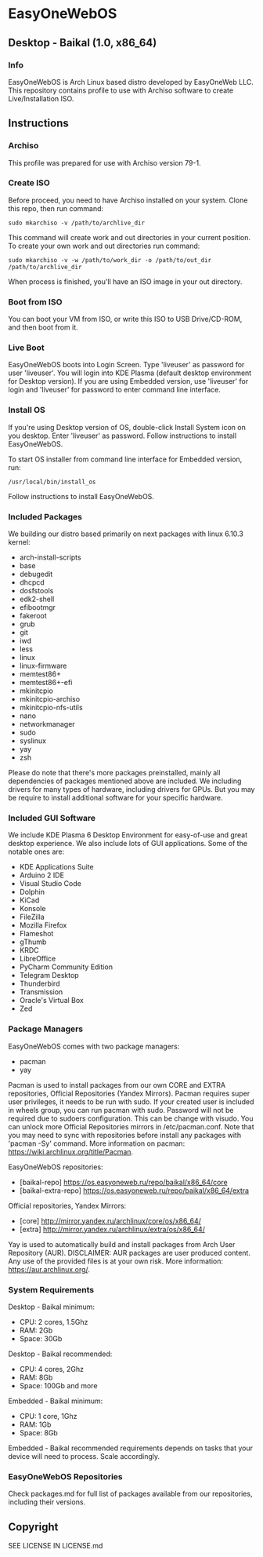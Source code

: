 # EasyOneWebOS
## Desktop - Baikal (1.0, x86_64)

### Info
EasyOneWebOS is Arch Linux based distro developed by EasyOneWeb LLC. This repository contains profile to use with Archiso software to create Live/Installation ISO.

## Instructions

### Archiso
This profile was prepared for use with Archiso version 79-1.

### Create ISO
Before proceed, you need to have Archiso installed on your system. Clone this repo, then run command:
```
sudo mkarchiso -v /path/to/archlive_dir
```

This command will create work and out directories in your current position. To create your own work and out directories run command:
```
sudo mkarchiso -v -w /path/to/work_dir -o /path/to/out_dir /path/to/archlive_dir
```

When process is finished, you'll have an ISO image in your out directory.

### Boot from ISO
You can boot your VM from ISO, or write this ISO to USB Drive/CD-ROM, and then boot from it.

### Live Boot
EasyOneWebOS boots into Login Screen. Type 'liveuser' as password for user 'liveuser'. You will login into KDE Plasma (default desktop environment for Desktop version). If you are using Embedded version, use 'liveuser' for login and 'liveuser' for password to enter command line interface.

### Install OS
If you're using Desktop version of OS, double-click Install System icon on you desktop. Enter 'liveuser' as password. Follow instructions to install EasyOneWebOS.

To start OS installer from command line interface for Embedded version, run:
```
/usr/local/bin/install_os
```
Follow instructions to install EasyOneWebOS.

### Included Packages
We building our distro based primarily on next packages with linux 6.10.3 kernel:
- arch-install-scripts
- base
- debugedit
- dhcpcd
- dosfstools
- edk2-shell
- efibootmgr
- fakeroot
- grub
- git
- iwd
- less
- linux
- linux-firmware
- memtest86+
- memtest86+-efi
- mkinitcpio
- mkinitcpio-archiso
- mkinitcpio-nfs-utils
- nano
- networkmanager
- sudo
- syslinux
- yay
- zsh

Please do note that there's more packages preinstalled, mainly all dependencies of packages mentioned above are included. We including drivers for many types of hardware, including drivers for GPUs. But you may be require to install additional software for your specific hardware.

### Included GUI Software
We include KDE Plasma 6 Desktop Environment for easy-of-use and great desktop experience. We also include lots of GUI applications. Some of the notable ones are:
- KDE Applications Suite
- Arduino 2 IDE
- Visual Studio Code
- Dolphin
- KiCad
- Konsole
- FileZilla
- Mozilla Firefox
- Flameshot
- gThumb
- KRDC
- LibreOffice
- PyCharm Community Edition
- Telegram Desktop
- Thunderbird
- Transmission
- Oracle's Virtual Box
- Zed

### Package Managers
EasyOneWebOS comes with two package managers:
- pacman
- yay

Pacman is used to install packages from our own CORE and EXTRA repositories, Official Repositories (Yandex Mirrors). Pacman requires super user privileges, it needs to be run with sudo. If your created user is included in wheels group, you can run pacman with sudo. Password will not be required due to sudoers configuration. This can be change with visudo. You can unlock more Official Repositories mirrors in /etc/pacman.conf. Note that you may need to sync with repositories before install any packages with 'pacman -Sy' command. More information on pacman: https://wiki.archlinux.org/title/Pacman.

EasyOneWebOS repositories:
- [baikal-repo] https://os.easyoneweb.ru/repo/baikal/x86_64/core
- [baikal-extra-repo] https://os.easyoneweb.ru/repo/baikal/x86_64/extra

Official repositories, Yandex Mirrors:
- [core] http://mirror.yandex.ru/archlinux/core/os/x86_64/
- [extra] http://mirror.yandex.ru/archlinux/extra/os/x86_64/

Yay is used to automatically build and install packages from Arch User Repository (AUR). DISCLAIMER: AUR packages are user produced content. Any use of the provided files is at your own risk. More information: https://aur.archlinux.org/.

### System Requirements
Desktop - Baikal minimum:
- CPU: 2 cores, 1.5Ghz
- RAM: 2Gb
- Space: 30Gb

Desktop - Baikal recommended:
- CPU: 4 cores, 2Ghz
- RAM: 8Gb
- Space: 100Gb and more

Embedded - Baikal minimum:
- CPU: 1 core, 1Ghz
- RAM: 1Gb
- Space: 8Gb

Embedded - Baikal recommended requirements depends on tasks that your device will need to process. Scale accordingly.

### EasyOneWebOS Repositories
Check packages.md for full list of packages available from our repositories, including their versions.

## Copyright
SEE LICENSE IN LICENSE.md